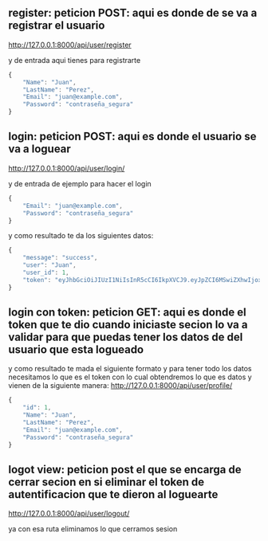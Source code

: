 ## register: peticion POST: aqui es donde de se va a registrar el usuario
http://127.0.0.1:8000/api/user/register

y de entrada aqui tienes para registrarte
```javascript
{
    "Name": "Juan",
    "LastName": "Perez",
    "Email": "juan@example.com",
    "Password": "contraseña_segura"
}   
```

## login: peticion POST: aqui es donde el usuario se va a loguear 
http://127.0.0.1:8000/api/user/login/

y de entrada de ejemplo para hacer el login

```javascript
{
    "Email": "juan@example.com",
    "Password": "contraseña_segura"
}   
```
y como resultado te da los siguientes datos:

```javascript
{
    "message": "success",
    "user": "Juan",
    "user_id": 1,
    "token": "eyJhbGciOiJIUzI1NiIsInR5cCI6IkpXVCJ9.eyJpZCI6MSwiZXhwIjoxNzEzMzQxODMzLCJpYXQiOjE3MTMzMzgyMzN9.DLN2-NXqWpTwqIQIcmop5ZOZM3d-gfg-0hnmcEoeNDw"
}
```

## login con token: peticion GET: aqui es donde el token que te dio cuando iniciaste secion lo va a validar para que puedas tener los datos de  del usuario que esta logueado


y como resultado te mada el siguiente formato y para tener todo los datos necesitamos lo que es el token con lo cual obtendremos lo que es datos y vienen de la siguiente manera:
http://127.0.0.1:8000/api/user/profile/


```javascript
{
    "id": 1,
    "Name": "Juan",
    "LastName": "Perez",
    "Email": "juan@example.com",
    "Password": "contraseña_segura"
}

```


## logot view: peticion post el que se encarga de cerrar secion en si eliminar el token de autentificacion que te dieron al loguearte 
http://127.0.0.1:8000/api/user/logout/

ya con esa ruta eliminamos lo que cerramos sesion

